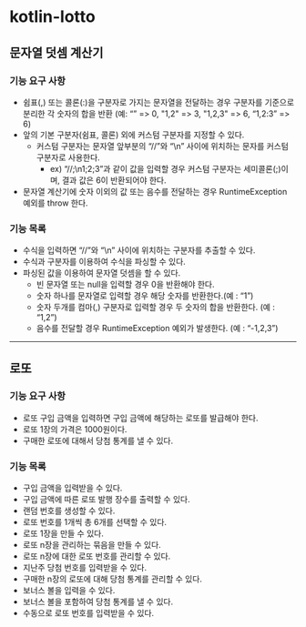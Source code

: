# kotlin-lotto

## 문자열 덧셈 계산기
### 기능 요구 사항
* 쉼표(,) 또는 콜론(:)을 구분자로 가지는 문자열을 전달하는 경우 구분자를 기준으로 분리한 각 숫자의 합을 반환 (예: “” => 0, "1,2" => 3, "1,2,3" => 6, “1,2:3” => 6)
* 앞의 기본 구분자(쉼표, 콜론) 외에 커스텀 구분자를 지정할 수 있다. 
  * 커스텀 구분자는 문자열 앞부분의 “//”와 “\n” 사이에 위치하는 문자를 커스텀 구분자로 사용한다. 
    * ex) “//;\n1;2;3”과 같이 값을 입력할 경우 커스텀 구분자는 세미콜론(;)이며, 결과 값은 6이 반환되어야 한다.
* 문자열 계산기에 숫자 이외의 값 또는 음수를 전달하는 경우 RuntimeException 예외를 throw 한다.


### 기능 목록
* 수식을 입력하면 “//”와 “\n” 사이에 위치하는 구분자를 추출할 수 있다.
* 수식과 구분자를 이용하여 수식을 파싱할 수 있다.
* 파싱된 값을 이용하여 문자열 덧셈을 할 수 있다.
  * 빈 문자열 또는 null을 입력할 경우 0을 반환해야 한다.
  * 숫자 하나를 문자열로 입력할 경우 해당 숫자를 반환한다.(예 : “1”)
  * 숫자 두개를 컴마(,) 구분자로 입력할 경우 두 숫자의 합을 반환한다. (예 : “1,2”)
  * 음수를 전달할 경우 RuntimeException 예외가 발생한다. (예 : “-1,2,3”)
---

## 로또
### 기능 요구 사항
* 로또 구입 금액을 입력하면 구입 금액에 해당하는 로또를 발급해야 한다.
* 로또 1장의 가격은 1000원이다.
* 구매한 로또에 대해서 당첨 통계를 낼 수 있다.

### 기능 목록
* 구입 금액을 입력받을 수 있다.
* 구입 금액에 따른 로또 발행 장수를 출력할 수 있다.
* 랜덤 번호를 생성할 수 있다.
* 로또 번호를 1개씩 총 6개를 선택할 수 있다.
* 로또 1장을 만들 수 있다.
* 로또 n장을 관리하는 묶음을 만들 수 있다.
* 로또 n장에 대한 로또 번호를 관리할 수 있다.
* 지난주 당첨 번호를 입력받을 수 있다.
* 구매한 n장의 로또에 대해 당첨 통계를 관리할 수 있다.
* 보너스 볼을 입력을 수 있다.
* 보너스 볼을 포함하여 당첨 통계를 낼 수 있다.
* 수동으로 로또 번호를 입력받을 수 있다.
